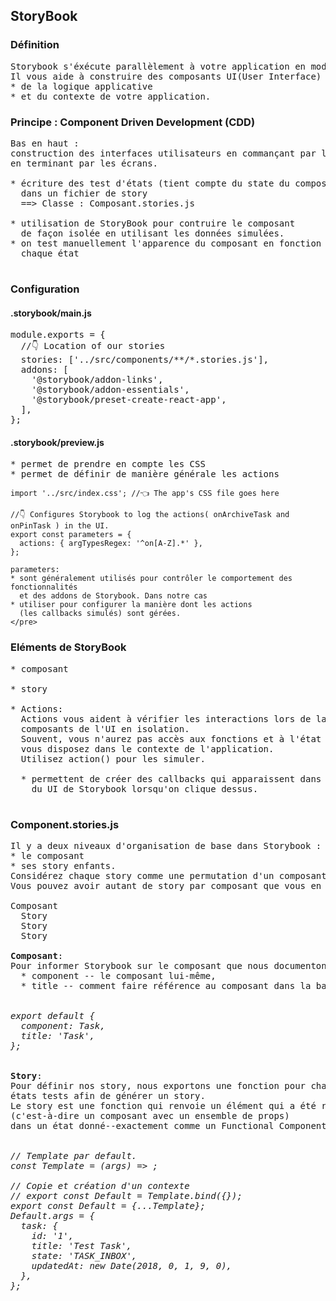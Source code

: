## StoryBook

### Définition
<pre>
Storybook s'éxécute parallèlement à votre application en mode développement. 
Il vous aide à construire des composants UI(User Interface) qui sont isolés
* de la logique applicative 
* et du contexte de votre application.
</pre>

### Principe : Component Driven Development (CDD)
<pre>
Bas en haut :
construction des interfaces utilisateurs en commançant par les composants et
en terminant par les écrans.

* écriture des test d'états (tient compte du state du composant)
  dans un fichier de story
  ==> Classe : Composant.stories.js

* utilisation de StoryBook pour contruire le composant
  de façon isolée en utilisant les données simulées.
* on test manuellement l'apparence du composant en fonction de 
  chaque état

</pre>

### Configuration

#### .storybook/main.js
<pre>
module.exports = {
  //👇 Location of our stories
  stories: ['../src/components/**/*.stories.js'],
  addons: [
    '@storybook/addon-links',
    '@storybook/addon-essentials',
    '@storybook/preset-create-react-app',
  ],
};
</pre>

#### .storybook/preview.js
<pre>
* permet de prendre en compte les CSS
* permet de définir de manière générale les actions
</pre>

```
import '../src/index.css'; //👈 The app's CSS file goes here

//👇 Configures Storybook to log the actions( onArchiveTask and onPinTask ) in the UI.
export const parameters = {
  actions: { argTypesRegex: '^on[A-Z].*' },
};

parameters: 
* sont généralement utilisés pour contrôler le comportement des fonctionnalités 
  et des addons de Storybook. Dans notre cas
* utiliser pour configurer la manière dont les actions 
  (les callbacks simulés) sont gérées.
</pre>

```

### Eléments de StoryBook
<pre>
* composant

* story

* Actions:
  Actions vous aident à vérifier les interactions lors de la construction des 
  composants de l'UI en isolation. 
  Souvent, vous n'aurez pas accès aux fonctions et à l'état dont 
  vous disposez dans le contexte de l'application. 
  Utilisez action() pour les simuler.

  * permettent de créer des callbacks qui apparaissent dans le panneau actions 
    du UI de Storybook lorsqu'on clique dessus. 

</pre>

### Component.stories.js
<pre>
Il y a deux niveaux d'organisation de base dans Storybook : 
* le composant
* ses story enfants. 
Considérez chaque story comme une permutation d'un composant. 
Vous pouvez avoir autant de story par composant que vous en voulez.

Composant
  Story
  Story
  Story

<b>Composant</b>:
Pour informer Storybook sur le composant que nous documentons, nous créons un default export qui contient:
  * component -- le composant lui-même,
  * title -- comment faire référence au composant dans la barre latérale de l'application Storybook,

<i>
export default {
  component: Task,
  title: 'Task',
};
</i>

<b>Story</b>:
Pour définir nos story, nous exportons une fonction pour chacun de nos 
états tests afin de générer un story. 
Le story est une fonction qui renvoie un élément qui a été rendu 
(c'est-à-dire un composant avec un ensemble de props) 
dans un état donné--exactement comme un Functional Component.

<i>
// Template par default.
const Template = (args) => <Task {...args} />;

// Copie et création d'un contexte
// export const Default = Template.bind({});
export const Default = {...Template};
Default.args = {
  task: {
    id: '1',
    title: 'Test Task',
    state: 'TASK_INBOX',
    updatedAt: new Date(2018, 0, 1, 9, 0),
  },
};
</i>

</pre>